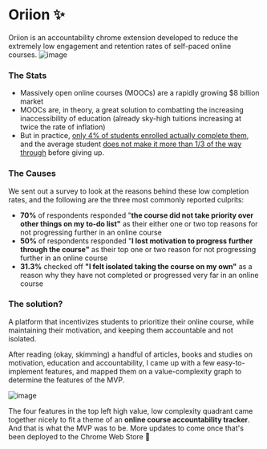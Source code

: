 # Oriion ✨
Oriion is an accountability chrome extension developed to reduce the extremely low engagement and retention rates of self-paced online courses.
![image](https://user-images.githubusercontent.com/71240740/153739721-43810129-58d4-4801-8554-1de6d38c6449.png)

### The Stats
- Massively open online courses (MOOCs) are a rapidly growing $8 billion market 
- MOOCs are, in theory, a great solution to combatting the increasing inaccessibility of education (already sky-high tuitions increasing at twice the rate of inflation)
- But in practice, [only 4% of students enrolled actually complete them](https://www.researchgate.net/publication/330316898_The_MOOC_pivot), and the average student [does not make it more than 1/3 of the way through](https://might-could.com/essays/online-classes-dont-work/#:~:text=Udemy%20reports%20that%20the%20average,never%20even%20start%20the%20course!) before giving up.

### The Causes
We sent out a survey to look at the reasons behind these low completion rates, and the following are the three most commonly reported culprits:
- **70%** of respondents responded "**the course did not take priority over other things on my to-do list"** as their either one or two top reasons for not progressing further in an online course
- **50%** of respondents responded "**I lost motivation to progress further through the course"** as their top one or two reason for not progressing further in an online course
- **31.3%** checked off **"I felt isolated taking the course on my own"** as a reason why they have not completed or progressed very far in an online course

### The solution?
A platform that incentivizes students to prioritize their online course, while maintaining their motivation, and keeping them accountable and not isolated.

After reading (okay, skimming) a handful of articles, books and studies on motivation, education and accountability, I came up with a few easy-to-implement features, and mapped them on a value-complexity graph to determine the features of the MVP.

![image](https://user-images.githubusercontent.com/71240740/153739576-401c82a2-b18b-4017-b380-8e29670ac97a.png)

The four features in the top left high value, low complexity quadrant came together nicely to fit a theme of an **online course accountability tracker**. And that is what the MVP was to be. More updates to come once that's been deployed to the Chrome Web Store 🚀
